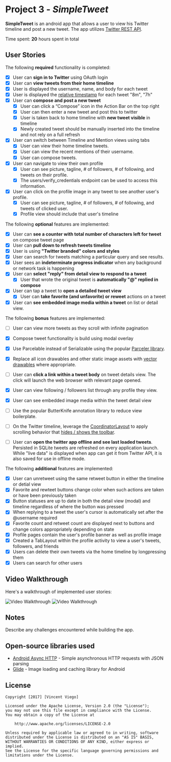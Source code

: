 # Project 3 - *SimpleTweet*

**SimpleTweet** is an android app that allows a user to view his Twitter timeline and post a new tweet. The app utilizes [Twitter REST API](https://dev.twitter.com/rest/public).

Time spent: **20** hours spent in total

## User Stories

The following **required** functionality is completed:

* [x]	User can **sign in to Twitter** using OAuth login
* [x]	User can **view tweets from their home timeline**
  * [x] User is displayed the username, name, and body for each tweet
  * [x] User is displayed the [relative timestamp](https://gist.github.com/nesquena/f786232f5ef72f6e10a7) for each tweet "8m", "7h"
* [x] User can **compose and post a new tweet**
  * [x] User can click a “Compose” icon in the Action Bar on the top right
  * [x] User can then enter a new tweet and post this to twitter
  * [x] User is taken back to home timeline with **new tweet visible** in timeline
  * [x] Newly created tweet should be manually inserted into the timeline and not rely on a full refresh
* [x] User can switch between Timeline and Mention views using tabs
  * [x] User can view their home timeline tweets.
  * [x] User can view the recent mentions of their username.
  * [x] User can compose tweets.
* [x] User can navigate to view their own profile
  * [x] User can see picture, tagline, # of followers, # of following, and tweets on their profile.
  * [x] The users/verify_credentials endpoint can be used to access this information.
* [x] User can click on the profile image in any tweet to see another user's profile.
  * [x] User can see picture, tagline, # of followers, # of following, and tweets of clicked user.
  * [x] Profile view should include that user's timeline

The following **optional** features are implemented:

* [x] User can **see a counter with total number of characters left for tweet** on compose tweet page
* [x] User can **pull down to refresh tweets timeline**
* [x] User is using **"Twitter branded" colors and styles**
* [x] User can search for tweets matching a particular query and see results.
* [x] User sees an **indeterminate progress indicator** when any background or network task is happening
* [x] User can **select "reply" from detail view to respond to a tweet**
  * [x] User that wrote the original tweet is **automatically "@" replied in compose**
* [x] User can tap a tweet to **open a detailed tweet view**
  * [x] User can **take favorite (and unfavorite) or reweet** actions on a tweet
* [x] User can **see embedded image media within a tweet** on list or detail view.

The following **bonus** features are implemented:

* [ ] User can view more tweets as they scroll with infinite pagination
* [x] Compose tweet functionality is build using modal overlay
* [x] Use Parcelable instead of Serializable using the popular [Parceler library](http://guides.codepath.com/android/Using-Parceler).
* [x] Replace all icon drawables and other static image assets with [vector drawables](http://guides.codepath.com/android/Drawables#vector-drawables) where appropriate.
* [ ] User can **click a link within a tweet body** on tweet details view. The click will launch the web browser with relevant page opened.
* [x] User can view following / followers list through any profile they view.
* [x] User can see embedded image media within the tweet detail view
* [ ] Use the popular ButterKnife annotation library to reduce view boilerplate.
* [ ] On the Twitter timeline, leverage the [CoordinatorLayout](http://guides.codepath.com/android/Handling-Scrolls-with-CoordinatorLayout#responding-to-scroll-events) to apply scrolling behavior that [hides / shows the toolbar](http://guides.codepath.com/android/Using-the-App-ToolBar#reacting-to-scroll).
* [ ] User can **open the twitter app offline and see last loaded tweets**. Persisted in SQLite tweets are refreshed on every application launch. While "live data" is displayed when app can get it from Twitter API, it is also saved for use in offline mode.


The following **additional** features are implemented:

* [x] User can unretweet using the same retweet button in either the timeline or detial view
* [x] Favorite and rewteet buttons change color when such actions are taken or have been previously taken
* [x] Button statuses are up to date in both the detail view (modal) and timeline regardless of where the button was pressed
* [x] When replying to a tweet the user's cursor is automatically set after the @username required
* [x] Favorite count and retweet count are displayed next to buttons and change colors appropriately depending on state
* [x] Profile pages contain the user's profile banner as well as profile image
* [x] Created a TabLayout within the profile activity to view a user's tweets, followers, and friends
* [x] Users can delete their own tweets via the home timeline by longpressing them
* [x] Users can search for other users

## Video Walkthrough

Here's a walkthrough of implemented user stories:

<img src='basicdemo.gif' title='Video Walkthrough' width='' alt='Video Walkthrough' />
<img src='toolbardemo.gif' title='Video Walkthrough' width='' alt='Video Walkthrough' />



## Notes

Describe any challenges encountered while building the app.

## Open-source libraries used

- [Android Async HTTP](https://github.com/loopj/android-async-http) - Simple asynchronous HTTP requests with JSON parsing
- [Glide](https://github.com/bumptech/glide) - Image loading and caching library for Android

## License

    Copyright [2017] [Vincent Viego]

    Licensed under the Apache License, Version 2.0 (the "License");
    you may not use this file except in compliance with the License.
    You may obtain a copy of the License at

        http://www.apache.org/licenses/LICENSE-2.0

    Unless required by applicable law or agreed to in writing, software
    distributed under the License is distributed on an "AS IS" BASIS,
    WITHOUT WARRANTIES OR CONDITIONS OF ANY KIND, either express or implied.
    See the License for the specific language governing permissions and
    limitations under the License.